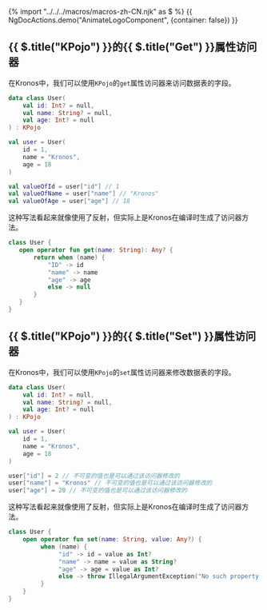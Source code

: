 {% import "../../../macros/macros-zh-CN.njk" as $ %}
{{ NgDocActions.demo("AnimateLogoComponent", {container: false}) }}

## {{ $.title("KPojo") }}的{{ $.title("Get") }}属性访问器

在Kronos中，我们可以使用`KPojo`的`get`属性访问器来访问数据表的字段。

```kotlin
data class User(
    val id: Int? = null,
    val name: String? = null,
    val age: Int? = null
) : KPojo

val user = User(
    id = 1,
    name = "Kronos",
    age = 18
)

val valueOfId = user["id"] // 1
val valueOfName = user["name"] // "Kronos"
val valueOfAge = user["age"] // 18
```

这种写法看起来就像使用了反射，但实际上是Kronos在编译时生成了访问器方法。

```kotlin
class User {
   open operator fun get(name: String): Any? {
       return when (name) {
           "ID" -> id
           "name" -> name
           "age" -> age
           else -> null
       }
   }
}
```

## {{ $.title("KPojo") }}的{{ $.title("Set") }}属性访问器

在Kronos中，我们可以使用`KPojo`的`set`属性访问器来修改数据表的字段。

```kotlin
data class User(
    val id: Int? = null,
    val name: String? = null,
    val age: Int? = null
) : KPojo

val user = User(
    id = 1,
    name = "Kronos",
    age = 18
)

user["id"] = 2 // 不可变的值也是可以通过该访问器修改的
user["name"] = "Kronos" // 不可变的值也是可以通过该访问器修改的
user["age"] = 20 // 不可变的值也是可以通过该访问器修改的
```

这种写法看起来就像使用了反射，但实际上是Kronos在编译时生成了访问器方法。

```kotlin
class User {
    open operator fun set(name: String, value: Any?) {
         when (name) {
              "id" -> id = value as Int?
              "name" -> name = value as String?
              "age" -> age = value as Int?
              else -> throw IllegalArgumentException("No such property: $name")
         }
    }
}
```
